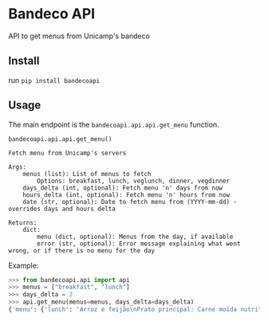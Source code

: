 # Bandeco API

API to get menus from Unicamp's bandeco

## Install

run `pip install bandecoapi`

## Usage

The main endpoint is the `bandecoapi.api.api.get_menu` function.

```
bandecoapi.api.api.get_menu()

Fetch menu from Unicamp's servers

Args:
    menus (list): List of menus to fetch
        Options: breakfast, lunch, veglunch, dinner, vegdinner
    days_delta (int, optional): Fetch menu 'n' days from now
    hours_delta (int, optional): Fetch menu 'n' hours from now
    date (str, optional): Date to fetch menu from (YYYY-mm-dd) - overrides days and hours delta

Returns:
    dict:
        menu (dict, optional): Menus from the day, if available
        error (str, optional): Error message explaining what went wrong, or if there is no menu for the day

```

Example:
```Python
>>> from bandecoapi.api import api
>>> menus = ["breakfast", "lunch"]
>>> days_delta = 2
>>> api.get_menu(menus=menus, days_delta=days_delta)
{'menu': {'lunch': 'Arroz e feijão\nPrato principal: Carne moída nutritiva\nMacarrão alho e óleo\nPts com abóbora seca\nSalada: Acelga\nSobremesa: Melancia\nSuco: Laranja\nObservações: O cardápio contém glúten no pão e no macarrão alho e óleo. Não contém lactose. Informamos que os restaurantes: Ru,ra e rs estão funcionando normalmente. Não esqueça, sua caneca !', 'breakfast': 'Café, leite, pão, margarina, geleia, fruta'}}
```
